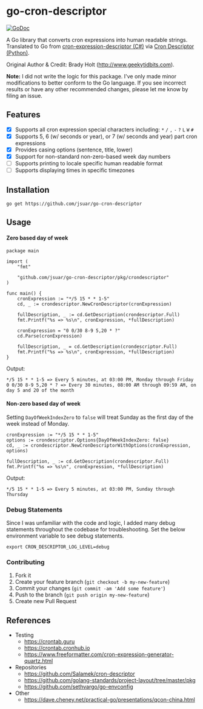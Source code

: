 # go-cron-descriptor

[![GoDoc](https://img.shields.io/badge/GoDoc-reference-007d9c?style=flat-square)](https://pkg.go.dev/github.com/jsuar/go-cron-descriptor/pkg/envconfig)

A Go library that converts cron expressions into human readable strings. Translated to Go from [cron-expression-descriptor (C#)](https://github.com/bradymholt/cron-expression-descriptor) via [Cron Descriptor (Python)](https://github.com/Salamek/cron-descriptor).

Original Author & Credit: Brady Holt (http://www.geekytidbits.com).

**Note:** I did not write the logic for this package. I've only made minor modifications to better conform to the Go language. If you see incorrect results or have any other recommended changes, please let me know by filing an issue.

## Features

* [x] Supports all cron expression special characters including: `*` `/` `,` `-` `?` `L` `W` `#`
* [x] Supports 5, 6 (w/ seconds or year), or 7 (w/ seconds and year) part cron expressions
* [x] Provides casing options (sentence, title, lower)
* [x]  Support for non-standard non-zero-based week day numbers
* [ ] Supports printing to locale specific human readable format
* [ ] Supports displaying times in specific timezones

## Installation

```
go get https://github.com/jsuar/go-cron-descriptor
```

## Usage

#### Zero based day of week

    package main

    import (
        "fmt"

        "github.com/jsuar/go-cron-descriptor/pkg/crondescriptor"
    )

    func main() {
        cronExpression := "*/5 15 * * 1-5"
        cd, _ := crondescriptor.NewCronDescriptor(cronExpression)
        
        fullDescription, _ := cd.GetDescription(crondescriptor.Full)
        fmt.Printf("%s => %s\n", cronExpression, *fullDescription)

        cronExpression = "0 0/30 8-9 5,20 * ?"
        cd.Parse(cronExpression)

        fullDescription, _ = cd.GetDescription(crondescriptor.Full)
        fmt.Printf("%s => %s\n", cronExpression, *fullDescription)
    }

Output:

    */5 15 * * 1-5 => Every 5 minutes, at 03:00 PM, Monday through Friday
    0 0/30 8-9 5,20 * ? => Every 30 minutes, 08:00 AM through 09:59 AM, on day 5 and 20 of the month

#### Non-zero based day of week

Setting `DayOfWeekIndexZero` to `false` will treat Sunday as the first day of the week instead of Monday.

    cronExpression := "*/5 15 * * 1-5"
	options := crondescriptor.Options{DayOfWeekIndexZero: false}
	cd, _ := crondescriptor.NewCronDescriptorWithOptions(cronExpression, options)

	fullDescription, _ := cd.GetDescription(crondescriptor.Full)
	fmt.Printf("%s => %s\n", cronExpression, *fullDescription)

Output:

    */5 15 * * 1-5 => Every 5 minutes, at 03:00 PM, Sunday through Thursday

### Debug Statements

Since I was unfamiliar with the code and logic, I added many debug statements throughout the codebase for troubleshooting. Set the below environment variable to see debug statements.

```
export CRON_DESCRIPTOR_LOG_LEVEL=debug
```

### Contributing

1. Fork it
2. Create your feature branch (`git checkout -b my-new-feature`)
3. Commit your changes (`git commit -am 'Add some feature'`)
4. Push to the branch (`git push origin my-new-feature`)
5. Create new Pull Request

## References

* Testing
  * https://crontab.guru
  * https://crontab.cronhub.io
  * https://www.freeformatter.com/cron-expression-generator-quartz.html
* Repositories
  * https://github.com/Salamek/cron-descriptor
  * https://github.com/golang-standards/project-layout/tree/master/pkg
  * https://github.com/sethvargo/go-envconfig
* Other
  * https://dave.cheney.net/practical-go/presentations/qcon-china.html